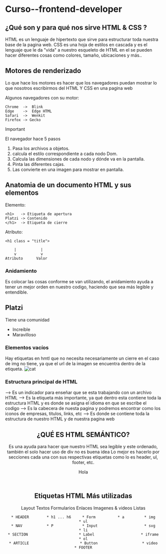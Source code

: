 # Curso--frontend-developer

## ¿Qué son y para qué nos sirve HTML & CSS ?

HTML es un lenguaje de hipertexto que sirve para estructurar toda nuestra base de la pagina web.
CSS es una hoja de estilos en cascada y es el lenguaje que le da "vida" a nuestro esqueleto de HTML
en el se pueden hacer diferentes cosas como colores, tamaño, ubicaciones y más..

## Motores de renderizado

Lo que hace los motores es hacer que los navegadores puedan mostrar lo que nosotros escribirmos del HTML Y CSS
en una pagina web

Algunos navegadores con su motor:

```
Chrome  ->  Blink
Edge    ->  Edge HTML
Safari  ->  Wenkit
Firefox -> Gecko
```

> [!IMPORTANT]
> El navegador hace 5 pasos

1. Pasa los archivos a objetos.
2. calcula el estilo correspondiente a cada nodo Dom.
3. Calcula las dimensiones de cada nodo y dónde va en la pantalla.
4. Pinta las diferentes cajas.
5. Las convierte en una imagen para mostrar en pantalla.


## Anatomia de un documento HTML y sus elementos

Elemento:
```
<h1>   -> Etiqueta de apertura
Platzi -> Contenido
</h1>  -> Etiqueta de cierre
```
Atributo:
```
<h1 class = "title">

    |           |
    v           v
Atributo      Valor  
```

### Anidamiento
Es colocar las cosas conforme se van utilizando, el anidamiento ayuda a tener un mejor orden en nuestro codigo,
haciendo que sea más legible y entendible.
<section>
    <h1> Platzi </h1>
    <p> Tiene una comunidad </p>
    <ul>
        <li>Increíble</li>
        <li>Maravilloso</li>
    </ul>
</section>

### Elementos vacíos
Hay etiquetas en hmtl que no necesita necesariamente un cierre en el caso de img no tiene, ya que el url de la imagen 
se encuentra dentro de la etiqueta.
<img src="cat.jpg" alt="cat">

### Estructura principal de HTML

<!DOCTYPE html> --> Es un indicador para enseñar que se esta trabajando con un archivo HTML
<html lang="en">--> Es la etiqueta más importante, ya qué dentro esta contiene toda la estructura HTML y es donde se asigna el idioma en que se escribe el codigo
<head> --> Es la cabecera de nuesta pagina y podremos encontrar como los iconos de empresas, titulos, links, etc
    <meta charset="UTF-8">
    <title> Mi portafolio </title>
</head>
<body>--> Es donde se contiene toda la estructura de nuestro HTML y de nuestra pagina web
    <header>
    <nav>
    <section>
    <footer>
</body>
</html>

## ¿QUÉ ES HTML SEMÁNTICO?

Es una ayuda para hacer que nuestro HTML sea legible y este ordenado, también el solo hacer uso de div no es buena idea
Lo mejor es hacerlo por secciones cada una con sus respectivas etiquetas como lo es header, ul, footer, etc.

<!DOCTYPE html>
<html lang="en">
<head>
    <meta charset="UTF-8">
    <meta name="viewport" content="width=device-width, initial-scale=1.0">
    <title>Document</title>
</head>
<body>
    <header> Hola </header>
    <nav>
        <ul></ul>
    </nav>
</body>
</html>

## Etiquetas HTML Más utilizadas

Layout          Textos          Formularios     Enlaces     Imagenes & videos       Listas
```                     
* HEADER        * h1 ... h6     * Form          * a         * img                   * ul
* NAV           * P             * Input                     * svg                   * li
* SECTION                       * Label                     * iframe                * ol
* ARTICLE                       * Button                    * video
* FOOTER
```
